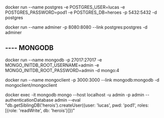 docker run --name postgres -e POSTGRES_USER=lucas -e POSTGRES_PASSWORD=pod1 -e POSTGRES_DB=heroes -p 5432:5432 -d postgres

docker run --name adminer -p 8080:8080 --link postgres:postgres -d adminer

## ---- MONGODB
docker run --name mongodb -p 27017:27017 -e MONGO_INITDB_ROOT_USERNAME=admin -e MONGO_INITDB_ROOT_PASSWORD=admin -d mongo:4

docker run --name mongoclient -p 3000:3000 --link mongodb:mongodb -d mongoclient/mongoclient

docker exec -it mongodb mongo --host localhost -u admin -p admin --authenticationDatabase admin --eval "db.getSiblingDB('herois').createUser({user: 'lucas', pwd: 'pod1', roles: [{role: 'readWrite', db: 'herois'}]})"